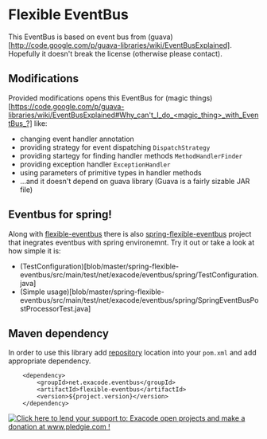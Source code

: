 Flexible EventBus
=================

This EventBus is based on event bus from (guava)[http://code.google.com/p/guava-libraries/wiki/EventBusExplained]. Hopefully it doesn't break the license (otherwise please contact).

Modifications
-------------
Provided modifications opens this EventBus for (magic things)[https://code.google.com/p/guava-libraries/wiki/EventBusExplained#Why_can't_I_do_<magic_thing>_with_EventBus_?] like:
- changing event handler annotation
- providing strategy for event dispatching `DispatchStrategy`
- providing startegy for finding handler methods `MethodHandlerFinder`
- providing exception handler `ExceptionHandler`
- using parameters of primitive types in handler methods
- ...and it doesn't depend on guava library (Guava is a fairly sizable JAR file)

Eventbus for spring!
----------------
Along with [flexible-eventbus](/blob/master/flexible-eventbus) there is also [spring-flexible-eventbus](/blob/master/spring-flexible-eventbus) project that inegrates eventbus with spring environemnt. Try it out or take a look at how simple it is: 
- (TestConfiguration)[blob/master/spring-flexible-eventbus/src/main/test/net/exacode/eventbus/spring/TestConfiguration.java]
- (Simple usage)[blob/master/spring-flexible-eventbus/src/main/test/net/exacode/eventbus/spring/SpringEventBusPostProcessorTest.java]

Maven dependency
----------------
In order to use this library add [repository](http://github.com/exacode/mvn-repo) location into your `pom.xml` 
and add appropriate dependency.

		<dependency>
			<groupId>net.exacode.eventbus</groupId>
			<artifactId>flexible-eventbus</artifactId>
			<version>${project.version}</version>
		</dependency>

<a href='http://www.pledgie.com/campaigns/22342'><img alt='Click here to lend your support to: Exacode open projects and make a donation at www.pledgie.com !' src='http://www.pledgie.com/campaigns/22342.png?skin_name=chrome' border='0' /></a>
